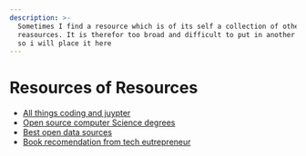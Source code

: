 ```yaml
---
description: >-
  Sometimes I find a resource which is of its self a collection of other
  reasources. It is therefor too broad and difficult to put in another catagory,
  so i will place it here
---
```


# Resources of Resources

* [All things coding and juypter](https://github.com/jupyter/jupyter/wiki)
* [Open source computer Science degrees](https://github.com/ForrestKnight/open-source-cs-python)
* [Best open data sources](https://learn.g2.com/open-data-sources)
* [Book recomendation from tech eutrepreneur](https://patrickcollison.com/bookshelf)

